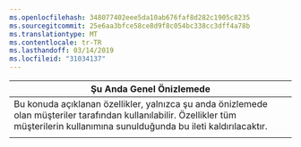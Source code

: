 ```yaml
---
ms.openlocfilehash: 348077402eee5da10ab676faf8d282c1905c8235
ms.sourcegitcommit: 25e6aa3bfce58ce8d9f8c054bc338cc3dff4a78b
ms.translationtype: MT
ms.contentlocale: tr-TR
ms.lasthandoff: 03/14/2019
ms.locfileid: "31034137"
---
```

|                                                                     Şu Anda Genel Önizlemede                                                                      |
|----------------------------------------------------------------------------------------------------------------------------------------------------------------------|
| Bu konuda açıklanan özellikler, yalnızca şu anda önizlemede olan müşteriler tarafından kullanılabilir. Özellikler tüm müşterilerin kullanımına sunulduğunda bu ileti kaldırılacaktır. |
|                                                                                                                                                                      |


